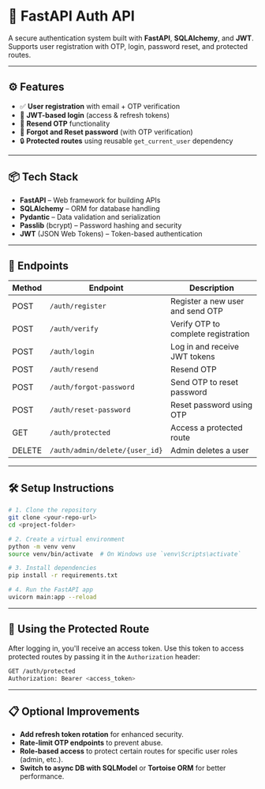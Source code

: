 # 🔐 FastAPI Auth API

A secure authentication system built with **FastAPI**, **SQLAlchemy**, and **JWT**. Supports user registration with OTP, login, password reset, and protected routes.

---

## ⚙️ Features

- ✅ **User registration** with email + OTP verification
- 🔐 **JWT-based login** (access & refresh tokens)
- 🔁 **Resend OTP** functionality
- 🔑 **Forgot and Reset password** (with OTP verification)
- 🔒 **Protected routes** using reusable `get_current_user` dependency

---

## 📦 Tech Stack

- **FastAPI** – Web framework for building APIs
- **SQLAlchemy** – ORM for database handling
- **Pydantic** – Data validation and serialization
- **Passlib** (bcrypt) – Password hashing and security
- **JWT** (JSON Web Tokens) – Token-based authentication

---

## 📂 Endpoints

| Method | Endpoint              | Description                          |
|--------|-----------------------|--------------------------------------|
| POST   | `/auth/register`      | Register a new user and send OTP    |
| POST   | `/auth/verify`        | Verify OTP to complete registration |
| POST   | `/auth/login`         | Log in and receive JWT tokens       |
| POST   | `/auth/resend`        | Resend OTP                          |
| POST   | `/auth/forgot-password` | Send OTP to reset password        |
| POST   | `/auth/reset-password`  | Reset password using OTP           |
| GET    | `/auth/protected`     | Access a protected route            |
| DELETE | `/auth/admin/delete/{user_id}` | Admin deletes a user              |

---

## 🛠️ Setup Instructions

```bash
# 1. Clone the repository
git clone <your-repo-url>
cd <project-folder>

# 2. Create a virtual environment
python -m venv venv
source venv/bin/activate  # On Windows use `venv\Scripts\activate`

# 3. Install dependencies
pip install -r requirements.txt

# 4. Run the FastAPI app
uvicorn main:app --reload
```

---

## 🔐 Using the Protected Route

After logging in, you'll receive an access token. Use this token to access protected routes by passing it in the `Authorization` header:

```bash
GET /auth/protected
Authorization: Bearer <access_token>
```

---

## 📋 Optional Improvements

- **Add refresh token rotation** for enhanced security.
- **Rate-limit OTP endpoints** to prevent abuse.
- **Role-based access** to protect certain routes for specific user roles (admin, etc.).
- **Switch to async DB with SQLModel** or **Tortoise ORM** for better performance.
